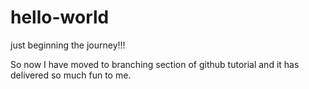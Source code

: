 # hello-world
just beginning the journey!!!

So now I have moved to branching section of github tutorial and it has delivered so much fun to me.

